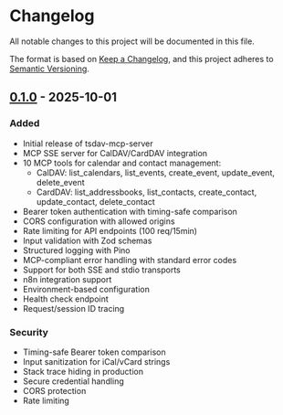 # Changelog

All notable changes to this project will be documented in this file.

The format is based on [Keep a Changelog](https://keepachangelog.com/en/1.0.0/),
and this project adheres to [Semantic Versioning](https://semver.org/spec/v2.0.0.html).

## [0.1.0] - 2025-10-01

### Added
- Initial release of tsdav-mcp-server
- MCP SSE server for CalDAV/CardDAV integration
- 10 MCP tools for calendar and contact management:
  - CalDAV: list_calendars, list_events, create_event, update_event, delete_event
  - CardDAV: list_addressbooks, list_contacts, create_contact, update_contact, delete_contact
- Bearer token authentication with timing-safe comparison
- CORS configuration with allowed origins
- Rate limiting for API endpoints (100 req/15min)
- Input validation with Zod schemas
- Structured logging with Pino
- MCP-compliant error handling with standard error codes
- Support for both SSE and stdio transports
- n8n integration support
- Environment-based configuration
- Health check endpoint
- Request/session ID tracing

### Security
- Timing-safe Bearer token comparison
- Input sanitization for iCal/vCard strings
- Stack trace hiding in production
- Secure credential handling
- CORS protection
- Rate limiting

[0.1.0]: https://github.com/yourusername/tsdav-mcp-server/releases/tag/v0.1.0
